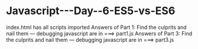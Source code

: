 # Javascript---Day--6-ES5-vs-ES6
index.html has all scripts imported
Answers of Part 1: Find the culprits and nail them — debugging javascript are in ===> part1.js
Answers of Part 3: Find the culprits and nail them — debugging javascript are in ===> part3.js
